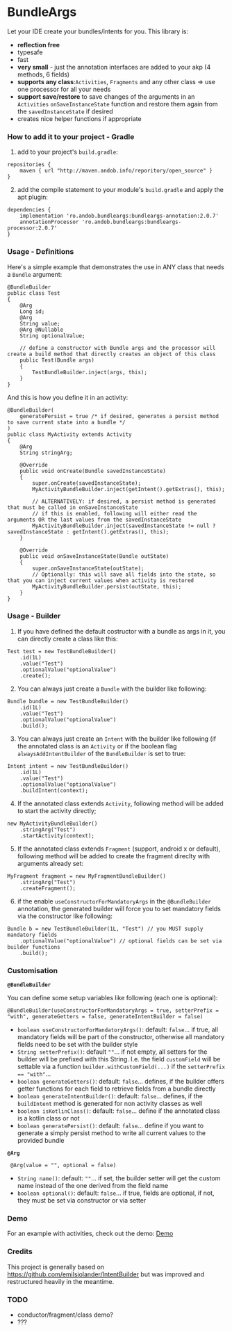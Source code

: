 # BundleArgs

Let your IDE create your bundles/intents for you. This library is:
* **reflection free**
* typesafe
* fast
* **very small** - just the annotation interfaces are added to your akp (4 methods, 6 fields)
* **supports any class**:`Activities`, `Fragments` and any other class => use one processor for all your needs
* **support save/restore** to save changes of the arguments in an `Activities` `onSaveInstanceState` function and restore them again from the `savedInstanceState` if desired
* creates nice helper functions if appropriate
 
### How to add it to your project - Gradle

1) add to your project's `build.gradle`:
```
repositories {
    maven { url "http://maven.andob.info/reporitory/open_source" }
}
```
2) add the compile statement to your module's `build.gradle` and apply the apt plugin:
```
dependencies {
    implementation 'ro.andob.bundleargs:bundleargs-annotation:2.0.7'
    annotationProcessor 'ro.andob.bundleargs:bundleargs-processor:2.0.7'
}
```

### Usage - Definitions

Here's a simple example that demonstrates the use in ANY class that needs a `Bundle` argument:

```
@BundleBuilder
public class Test
{
    @Arg
    Long id;
    @Arg
    String value;
    @Arg @Nullable
    String optionalValue;
    
    // define a constructor with Bundle args and the processor will create a build method that directly creates an object of this class
    public Test(Bundle args)
    {
        TestBundleBuilder.inject(args, this);
    }
}
```

And this is how you define it in an activity:

```
@BundleBuilder(
    generatePersist = true /* if desired, generates a persist method to save current state into a bundle */
)
public class MyActivity extends Activity
{
	@Arg
	String stringArg;

	@Override
	public void onCreate(Bundle savedInstanceState)
	{
		super.onCreate(savedInstanceState);
		MyActivityBundleBuilder.inject(getIntent().getExtras(), this);

		// ALTERNATIVELY: if desired, a persist method is generated that must be called in onSaveInstanceState
		// if this is enabled, following will either read the arguments OR the last values from the savedInstanceState
		MyActivityBundleBuilder.inject(savedInstanceState != null ? savedInstanceState : getIntent().getExtras(), this);
	}
	
	@Override
	public void onSaveInstanceState(Bundle outState)
	{
		super.onSaveInstanceState(outState);
		// Optionally: this will save all fields into the state, so that you can inject current values when activity is restored
		MyActivityBundleBuilder.persist(outState, this);
	}
}
```

### Usage - Builder

1) If you have defined the default costructor with a bundle as args in it, you can directly create a class like this:

```
Test test = new TestBundleBuilder()
	.id(1L)
	.value("Test")
	.optionalValue("optionalValue")
	.create();
```

2) You can always just create a `Bundle` with the builder like following:

```
Bundle bundle = new TestBundleBuilder()
	.id(1L)
	.value("Test")
	.optionalValue("optionalValue")
	.build();
```

3) You can always just create an `Intent` with the builder like following (if the annotated class is an `Activity` or if the boolean flag `alwaysAddIntentBuilder` of the `BundleBuilder` is set to true:

```
Intent intent = new TestBundleBuilder()
	.id(1L)
	.value("Test")
	.optionalValue("optionalValue")
	.buildIntent(context);
```

4) If the annotated class extends `Activity`, following method will be added to start the activity directly;

```
new MyActivityBundleBuilder()
	.stringArg("Test")
	.startActivity(context);
```

5) If the annotated class extends `Fragment` (support, android x or default), following method will be added to create the fragment direclty with arguments already set:

```
MyFragment fragment = new MyFragmentBundleBuilder()
	.stringArg("Test")
	.createFragment();
```

6) if the enable `useConstructorForMandatoryArgs` in the `@BundleBuilder` annotation, the generated builder will force you to set mandatory fields via the constructor like following:

```
Bundle b = new TestBundleBuilder(1L, "Test") // you MUST supply mandatory fields
	.optionalValue("optionalValue") // optional fields can be set via builder functions
	.build();
```

### Customisation

**`@BundleBuilder`**

You can define some setup variables like following (each one is optional):

    @BundleBuilder(useConstructorForMandatoryArgs = true, setterPrefix = "with", generateGetters = false, generateIntentBuilder = false)
    
* `boolean useConstructorForMandatoryArgs()`:  default: `false`... if true, all mandatory fields will be part of the constructor, otherwise all mandatory fields need to be set with the builder style
* `String setterPrefix()`:  default `""`... if not empty, all setters for the builder will be prefixed with this String. I.e. the field `customField` will be settable via a function `builder.withCustomField(...)` if the `setterPrefix == "with"`...
* `boolean generateGetters()`: default: `false`... defines, if the builder offers getter functions for each field to retrieve fields from a bundle directly
* `boolean generateIntentBuilder()`: default: `false`... defines, if the `buildIntent` method is generated for non activity classes as well
* `boolean isKotlinClass()`: default: `false`... define if the annotated class is a kotlin class or not
* `boolean generatePersist()`: default: `false`... define if you want to generate a simply persist method to write all current values to the provided bundle

**`@Arg`**

     @Arg(value = "", optional = false)

* `String name()`: default: `""`... if set, the builder setter will get the custom name instead of the one derived from the field name
* `boolean optional()`: default: `false`... if true, fields are optional, if not, they must be set via constructor or via setter

<!-- Additional, fields can be annotated with `@Nullable` to define, if the field is allowed to be null or not, the builder will make the corresponding checks if necessary -->

### Demo

For an example with activities, check out the demo: [Demo](https://github.com/MFlisar/BundleArgs/tree/master/sample/src/main/java/com/michaelflisar/bundlebuilder/sample)

### Credits

This project is generally based on https://github.com/emilsjolander/IntentBuilder but was improved and restructured heavily in the meantime.

### TODO

* conductor/fragment/class demo?
* ???
